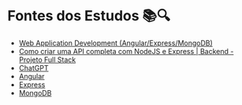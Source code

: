# Fontes dos Estudos 📚🔍

- [Web Application Development (Angular/Express/MongoDB)][1]
- [Como criar uma API completa com NodeJS e Express | Backend - Projeto Full Stack][6]
- [ChatGPT][2]
- [Angular][3]
- [Express][4]
- [MongoDB][5]

[1]: https://www.youtube.com/playlist?list=PLXKzVP4cRi8A4G6vnFB5bKpAStskhFwG0
[2]: https://chat.openai.com/
[3]: https://angular.io/
[4]: https://expressjs.com/pt-br/
[5]: https://www.mongodb.com/
[6]: https://www.youtube.com/watch?v=Cdu0WJhI-d8
